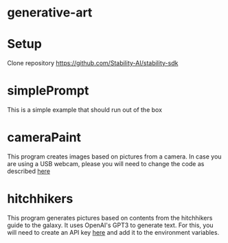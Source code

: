 # generative-art

# Setup
Clone repository https://github.com/Stability-AI/stability-sdk

# simplePrompt
This is a simple example that should run out of the box

# cameraPaint
This program creates images based on pictures from a camera. In case you are using a USB webcam, please you will need to change the code as described [here](https://stackoverflow.com/questions/52029233/how-to-make-usb-camera-work-with-opencv)

# hitchhikers
This program generates pictures based on contents from the hitchhikers guide to the galaxy. It uses OpenAI's GPT3 to generate text. For this, you will need to create an API key [here](https://beta.openai.com/account/api-keys) and add it to the environment variables.
